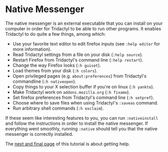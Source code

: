 # Native Messenger

The native messenger is an external executable that you can install on your computer in order for Tridactyl to be able to run other programs. It enables Tridactyl to do quite a few things, among which:

- Use your favorite text editor to edit firefox inputs (see `:help editor` for more information).
- Read Tridactyl settings from a file on your disk (`:help source`).
- Restart Firefox from Tridactyl's command line (`:help restart`).
- Change the way Firefox looks (`:h guiset`).
- Load themes from your disk (`:h colors`).
- Open privileged pages (e.g. `about:preferences`) from Tridactyl's commandline (`:h nativeopen`).
- Copy things to your X selection buffer if you're on linux (`:h yankto`).
- Make Tridactyl work on `addons.mozilla.org` (`:h fixamo`).
- Set firefox preferences from Tridactyl's command line (`:h setpref`).
- Choose where to save files when using Tridactyl's `:saveas` command.
- Run arbitrary shell commands (`:h exclaim`).

If these seem like interesting features to you, you can run `:nativeinstall` and follow the instructions in order to install the native messenger. If everything went smoothly, running `:native` should tell you that the native messenger is correctly installed.

The [next and final page](./8-help.html) of this tutorial is about getting help. <a href='./6-containers.html' rel="prev"></a>
